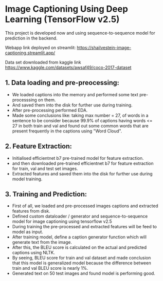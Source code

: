 # Image Captioning Using Deep Learning (TensorFlow v2.5)

This project is developed now and using sequence-to-sequence model for prediction in the backend.

Webapp link deployed on streamlit: https://shailvestein-image-captioning.streamlit.app/

Data set downloaded from kaggle link https://www.kaggle.com/datasets/awsaf49/coco-2017-dataset

## 1. Data loading and pre-preocessing:
* We loaded captions into the memory and performed some text pre-processsing on them.
* And saved them into the disk for further use during training.
* After pre-processing performed EDA.
* Made some conclusions like: taking max number = 27, of words in a sentence to be consider because 99.9% of captions having words <= 27 in both train and val and found out some common words that are present frequently in the captions using "Word Cloud".

## 2. Feature Extraction:
* Initialised efficientnet b7 pre-trained model for feature extraction.
* and then downloaded pre-trained efficientnet b7 for feature extraction for train, val and test set images.
* Extracted features and saved them into the disk for further use during model training.

## 3. Training and Prediction:
* First of all, we loaded and pre-processed images captions and extracted features from disk.
* Defined custom dataloader / generator and sequence-to-sequence model for image captioning using tensorflow v2.5
* During training the pre-processed and extracted features will be feed to model as input.
* After training model, define a caption generator function which will generate text from the image.
* After this, the BLEU score is calculated on the actual and predicted captions using NLTK.
* By seeing, BLEU score for train and val dataset and made conclusion that this model is generalized model because the difference between train and val BLEU score is nearly 1%.
* Generated text on 50 test images and found model is performing good.
